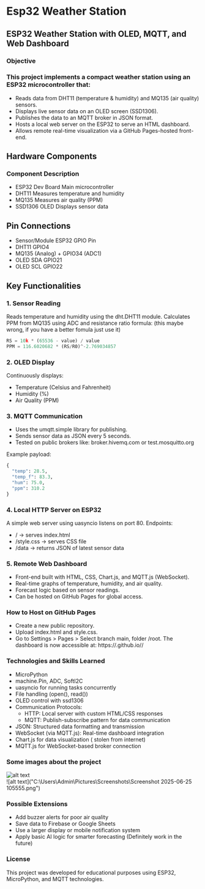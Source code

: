 # Esp32 Weather Station
## ESP32 Weather Station with OLED, MQTT, and Web Dashboard
### Objective
### This project implements a compact weather station using an ESP32 microcontroller that:
- Reads data from DHT11 (temperature & humidity) and MQ135 (air quality) sensors.
- Displays live sensor data on an OLED screen (SSD1306).
- Publishes the data to an MQTT broker in JSON format.
- Hosts a local web server on the ESP32 to serve an HTML dashboard.
- Allows remote real-time visualization via a GitHub Pages-hosted front-end.

## Hardware Components
### Component	Description
- ESP32 Dev Board	Main microcontroller
- DHT11	Measures temperature and humidity
- MQ135	Measures air quality (PPM)
- SSD1306 OLED	Displays sensor data
## Pin Connections
- Sensor/Module	ESP32 GPIO Pin
- DHT11	GPIO4
- MQ135 (Analog) + GPIO34 (ADC1)
- OLED SDA	GPIO21
- OLED SCL	GPIO22

## Key Functionalities
### 1. Sensor Reading
Reads temperature and humidity using the dht.DHT11 module.
Calculates PPM from MQ135 using ADC and resistance ratio formula: (this maybe wrong, if you have a better fomula just use it)
```python
RS = 10k * (65536 - value) / value
PPM = 116.6020682 * (RS/R0)^-2.769034857
```
### 2. OLED Display
Continuously displays:
- Temperature (Celsius and Fahrenheit)
- Humidity (%)
- Air Quality (PPM)
### 3. MQTT Communication
- Uses the umqtt.simple library for publishing.
- Sends sensor data as JSON every 5 seconds.
- Tested on public brokers like: broker.hivemq.com or test.mosquitto.org

Example payload:
```python
{
  "temp": 28.5,
  "temp_f": 83.3,
  "hum": 75.0,
  "ppm": 310.2
}
```
### 4. Local HTTP Server on ESP32
A simple web server using uasyncio listens on port 80.
Endpoints:
- / → serves index.html
- /style.css → serves CSS file
- /data → returns JSON of latest sensor data
### 5. Remote Web Dashboard
- Front-end built with HTML, CSS, Chart.js, and MQTT.js (WebSocket).
- Real-time graphs of temperature, humidity, and air quality.
- Forecast logic based on sensor readings.
- Can be hosted on GitHub Pages for global access.

### How to Host on GitHub Pages
- Create a new public repository.
- Upload index.html and style.css.
- Go to Settings > Pages > Select branch main, folder /root.
The dashboard is now accessible at: https://<your-username>.github.io/<repo-name>/
### Technologies and Skills Learned
- MicroPython
- machine.Pin, ADC, SoftI2C
- uasyncio for running tasks concurrently
- File handling (open(), read())
- OLED control with ssd1306
- Communication Protocols:
  - HTTP: Local server with custom HTML/CSS responses
  - MQTT: Publish-subscribe pattern for data communication
- JSON: Structured data formatting and transmission
- WebSocket (via MQTT.js): Real-time dashboard integration
- Chart.js for data visualization ( stolen from internet)
- MQTT.js for WebSocket-based broker connection
### Some images about the project
![alt text]("C:\Users\Admin\Downloads\z6739964476523_3ff79049ff001856ac2eccd038b6a261.jpg") <br>
![alt text]("C:\Users\Admin\Pictures\Screenshots\Screenshot 2025-06-25 105555.png")
### Possible Extensions
- Add buzzer alerts for poor air quality
- Save data to Firebase or Google Sheets
- Use a larger display or mobile notification system
- Apply basic AI logic for smarter forecasting (Definitely work in the future)
### License
This project was developed for educational purposes using ESP32, MicroPython, and MQTT technologies.
